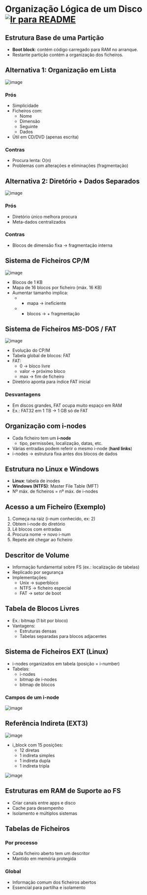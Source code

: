 
# Organização Lógica de um Disco &nbsp; [![Ir para README](https://img.shields.io/badge/Indice-Verde?style=for-the-badge)](../README.md#indice)


## Estrutura Base de uma Partição
- **Boot block**: contém código carregado para RAM no arranque.
- Restante partição contém a organização dos ficheiros.



## Alternativa 1: Organização em Lista

![image](https://github.com/user-attachments/assets/e169e244-d98d-4d8e-be11-771d18212fee)

### Prós
- Simplicidade
- Ficheiros com:
  - Nome
  - Dimensão
  - Seguinte
  - Dados
- Útil em CD/DVD (apenas escrita)

### Contras
- Procura lenta: O(n)
- Problemas com alterações e eliminações (fragmentação)



## Alternativa 2: Diretório + Dados Separados

![image](https://github.com/user-attachments/assets/a5d83072-3072-468f-bd2d-78d5477ccb01)

### Prós
- Diretório único melhora procura
- Meta-dados centralizados

### Contras
- Blocos de dimensão fixa → fragmentação interna



## Sistema de Ficheiros CP/M

![image](https://github.com/user-attachments/assets/70231605-a264-455d-a4bf-f2e44eb63976)

- Blocos de 1 KB
- Mapa de 16 blocos por ficheiro (máx. 16 KB)
- Aumentar tamanho implica:
  - + mapa → ineficiente
  - + blocos → + fragmentação



## Sistema de Ficheiros MS-DOS / FAT

![image](https://github.com/user-attachments/assets/78f66318-61f0-496f-b85f-d97ff8398abe)


- Evolução do CP/M
- Tabela global de blocos: FAT
- FAT:
  - 0 → bloco livre
  - valor → próximo bloco
  - max → fim de ficheiro
- Diretório aponta para índice FAT inicial

### Desvantagens
- Em discos grandes, FAT ocupa muito espaço em RAM
- Ex.: FAT32 em 1 TB → 1 GB só de FAT



## Organização com i-nodes
- Cada ficheiro tem um **i-node**
  - tipo, permissões, localização, datas, etc.
- Várias entradas podem referir o mesmo i-node (**hard links**)
- i-nodes → estrutura fixa antes dos blocos de dados



## Estrutura no Linux e Windows
- **Linux**: tabela de inodes
- **Windows (NTFS)**: Master File Table (MFT)
- Nº máx. de ficheiros = nº máx. de i-nodes



## Acesso a um Ficheiro (Exemplo)
1. Começa na raiz (i-num conhecido, ex: 2)
2. Obtem i-node do diretório
3. Lê blocos com entradas
4. Procura nome → novo i-num
5. Repete até chegar ao ficheiro



## Descritor de Volume
- Informação fundamental sobre FS (ex.: localização de tabelas)
- Replicado por segurança
- Implementações:
  - Unix → superbloco
  - NTFS → ficheiro especial
  - FAT → setor de boot



## Tabela de Blocos Livres
- Ex.: bitmap (1 bit por bloco)
- Vantagens:
  - Estruturas densas
  - Tabelas separadas para blocos adjacentes


## Sistema de Ficheiros EXT (Linux)
- i-nodes organizados em tabela (posição = i-number)
- Tabelas:
  - i-nodes
  - bitmap de i-nodes
  - bitmap de blocos

### Campos de um i-node

![image](https://github.com/user-attachments/assets/d9d1c6c6-94c7-4078-a25d-4fad0d503f4b)


## Referência Indireta (EXT3)

![image](https://github.com/user-attachments/assets/823efc47-3d55-4953-8900-0113d9fbd52d)


- i_block com 15 posições:
  - 12 diretas
  - 1 indireta simples
  - 1 indireta dupla
  - 1 indireta tripla



![image](https://github.com/user-attachments/assets/14b6a99a-421a-4592-863c-f37e39010dd7)


## Estruturas em RAM de Suporte ao FS
- Criar canais entre apps e disco
- Cache para desempenho
- Isolamento e múltiplos sistemas



## Tabelas de Ficheiros
### Por processo
- Cada ficheiro aberto tem um descritor
- Mantido em memória protegida

### Global
- Informação comum dos ficheiros abertos
- Essencial para partilha e isolamento



